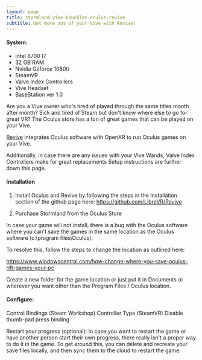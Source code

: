 ```yaml
---
layout: page
title: stormland-vive-knuckles-oculus-revive
subtitle: Get more out of your Vive with Revive!
---
```


#### System:  
* Intel 8700 I7 
* 32 GB RAM 
* Nvidia Geforce 1080ti 
* SteamVR 
* Valve Index Controllers 
* Vive Headset 
* BaseStation ver 1.0

Are you a Vive owner who's tired of played through the same titles month after month? Sick and tired of Steam but don't know where else to go for great VR? The Oculus store has a ton of great games that can be played on your Vive.

[Revive](https://github.com/LibreVR/Revive) integrates Oculus software with OpenXR to run Oculus games on your Vive.

Additionally, in case there are any issues with your Vive Wands, Valve Index Controllers make for great replacements  Setup instructions are further down this page.

#### Installation

1. Install Oculus and Revive by following the steps in the Installation section of the github page here: https://github.com/LibreVR/Revive

2. Purchase Stormland from the Oculus Store

In case your game will not install, there is a bug with the Oculus software where you can't save the games in the same location as the Oculus software (c:\program files\Oculus). 

To resolve this, follow the steps to change the location as outlined here:

https://www.windowscentral.com/how-change-where-you-save-oculus-rift-games-your-pc

Create a new folder for the game location or just put it in Documents or wherever you want other than the Program Files / Oculus location.

#### Configure:
Control Bindings (Steam Workshop)
Controller Type (SteamVR)
Disable thumb-pad press binding

Restart your progress (optional):
In case you want to restart the game or have another person start their own progress, there really isn't a proper way to do it in the game.  To get around this, you can delete and recreate your save files locally, and then sync them to the cloud to restart the game.

